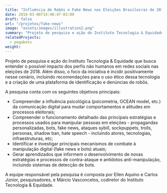 ```yaml
---
title: "Influência de Robôs e Fake News nas Eleições Brasileiras de 2018"
date: 2018-03-06T14:48:47-03:00
draft: false
url: "/projetos/fake-news"
image: "assets/images/illustration2.png"
summary: "Projeto de pesquisa e ação do Instituto Tecnologia & Equidade que busca entender o possível impacto dos perfis não humanos em redes sociais nas eleições de 2018. Além disso, o foco da iniciativa é incidir positivamente nesse cenário, incluindo recomendações para o uso ético dessa tecnologia e a criação de uma plataforma de identificação e denúncias de robôs."
relatedProjects:
  - pegabots
weight:
---
```


Projeto de pesquisa e ação do Instituto Tecnologia & Equidade que busca entender o possível impacto dos perfis não humanos em redes sociais nas eleições de 2018. Além disso, o foco da iniciativa é incidir positivamente nesse cenário, incluindo recomendações para o uso ético dessa tecnologia e a criação de uma plataforma de identificação e denúncias de robôs.

A pesquisa conta com os seguintes objetivos principais:

- Compreender a influência psicológica (psicometria, OCEAN model, etc.) da comunicação digital para mudar comportamentos e atitudes em processos eleitorais;
- Compreender o funcionamento detalhado das principais estratégias e processos usados para manipular pessoas em  eleições - propagandas personalizadas, bots, fake news, ataques sybill, sockpuppets, trolls, personas, shadow ban, hate speech  - incluindo atores, tecnologias, infraestruturas, etc;
- Identificar e investigar principais mecanismos de combate à manipulação digital (fake news e bots) atuais;
- Gerar aprendizados que informem o desenvolvimento de novas estratégias e processos de contra-ataque e antídotos anti-manipulação, incluindo sistemas de detecção de bots.

A equipe responsável pela pesquisa é composta por Ellen Aquino e Carlos Júnior, pesquisadores, e Márcio Vasconcelos, codiretor do Instituto Tecnologia & Equidade.
